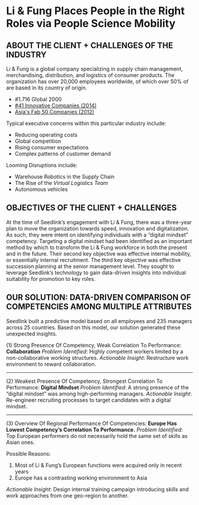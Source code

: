 # Li & Fung Places People in the Right Roles via People Science Mobility

## ABOUT THE CLIENT + CHALLENGES OF THE INDUSTRY

Li & Fung is a global company specializing in supply chain management, merchandising, distribution, and logistics of consumer products. The organization has over 20,000 employees worldwide, of which over 50% of are based in its country of origin. 
* #1.716 Global 2000 
* [#41 Innovative Companies (2014)](https://www.rankingthebrands.com/The-Brand-Rankings.aspx?rankingID=265&year=832)
* [Asia's Fab 50 Companies (2012)](http://www.companieshistory.com/li-fung/)

Typical executive concerns within this particular industry include: 
* Reducing operating costs
* Global competition
* Rising consumer expectations
* Complex patterns of customer demand

Looming Disruptions include:
* Warehouse Robotics in the Supply Chain
* The Rise of the _Virtual Logistics Team_
* Autonomous vehicles 

## OBJECTIVES OF THE CLIENT + CHALLENGES

At the time of Seedlink’s engagement with Li & Fung, there was a three-year plan to move the organization towards speed, innovation and digitalization. As such, they were intent on identifying individuals with a “digital mindset” competency. Targeting a digital mindset had been identified as an important method by which to transform the Li & Fung workforce in both the present and in the future.
Their second key objective was effective internal mobility, or essentially internal recruitment. 
The third key objective was effective succession planning at the senior management level. They sought to leverage Seedlink’s technology to gain data-driven insights into individual suitability for promotion to key roles.

## OUR SOLUTION: DATA-DRIVEN COMPARISON OF COMPETENCIES AMONG MULTIPLE ATTRIBUTES

Seedlink built a predictive model based on all employees and 235 managers across 25 countries. Based on this model, our solution generated these unexpected insights.

(1) Strong Presence Of Competency, Weak Correlation To Performance: **Collaboration**
*Problem Identified*: Highly competent workers limited by a non-collaborative working structures.
*Actionable Insight*: Restructure work environment to reward collaboration.

---

(2) Weakest Presence Of Competency, Strongest Correlation To Performance: **Digital Mindset**
*Problem Identified*: A strong presence of the “digital mindset” was among high-performing managers.
*Actionable Insight*: Re-engineer recruiting processes to target candidates with a digital mindset. 

---

(3) Overview Of Regional Performance Of Competencies: **Europe Has Lowest Competency’s Correlation To Performance.**
*Problem Identified*: Top European performers do not necessarily hold the same set of skills as Asian ones.

Possible Reasons:
1) Most of Li & Fung’s European functions were acquired only in recent years 
2) Europe has a contrasting working environment to Asia

*Actionable Insight*: Design internal training campaign introducing skills and work approaches from one geo-region to another.



